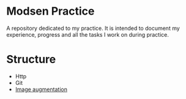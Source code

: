 ﻿# Modsen Practice
 A repository dedicated to my practice. It is intended to document my experience, progress and all the tasks I work on during practice.

# Structure
  - Http
  - Git
  - [Image augmentation](augmentation/README.md)
